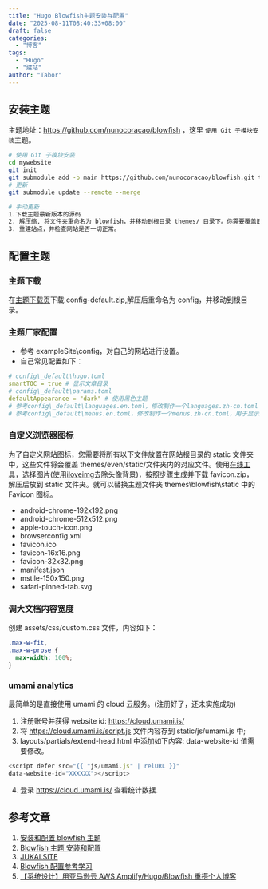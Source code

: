 ```yaml
---
title: "Hugo Blowfish主题安装与配置"
date: "2025-08-11T08:40:33+08:00"
draft: false
categories:
  - "博客"
tags:
  - "Hugo"
  - "建站"
author: "Tabor"
---
```


## 安装主题

主题地址：https://github.com/nunocoracao/blowfish ，这里 `使用 Git 子模块安装`主题。

```bash
# 使用 Git 子模块安装
cd mywebsite
git init
git submodule add -b main https://github.com/nunocoracao/blowfish.git themes/blowfish
# 更新
git submodule update --remote --merge

# 手动更新
1.下载主题最新版本的源码
2. 解压缩, 将文件夹重命名为 blowfish，并移动到根目录 themes/ 目录下。你需要覆盖旧版以替换所有的主题文件。
3. 重建站点，并检查网站是否一切正常。
```

## 配置主题

### 主题下载

在[主题下载页](https://github.com/nunocoracao/blowfish/releases)下载 config-default.zip,解压后重命名为 config，并移动到根目录。

### 主题厂家配置

- 参考 exampleSite\config，对自己的网站进行设置。
- 自己常见配置如下：

```yaml
# config\_default\hugo.toml
smartTOC = true # 显示文章目录
# config\_default\params.toml
defaultAppearance = "dark" # 使用黑色主题
# 参考config\_default\languages.en.toml，修改制作一个languages.zh-cn.toml
# 参考config\_default\menus.en.toml，修改制作一个menus.zh-cn.toml，用于显示菜单
```

### 自定义浏览器图标

为了自定义网站图标，您需要将所有以下文件放置在网站根目录的 static 文件夹中，这些文件将会覆盖 themes/even/static/文件夹内的对应文件。使用[在线工具](https://favicon.io/favicon-converter/)，选择图片(使用[iloveimg](https://www.iloveimg.com/zh-cn/remove-background)去除头像背景)，按照步骤生成并下载 favicon.zip，解压后放到 static 文件夹。就可以替换主题文件夹 themes\blowfish\static 中的 Favicon 图标。

- android-chrome-192x192.png
- android-chrome-512x512.png
- apple-touch-icon.png
- browserconfig.xml
- favicon.ico
- favicon-16x16.png
- favicon-32x32.png
- manifest.json
- mstile-150x150.png
- safari-pinned-tab.svg

### 调大文档内容宽度

创建 assets/css/custom.css 文件，内容如下：

```css
.max-w-fit,
.max-w-prose {
  max-width: 100%;
}
```

### umami analytics

最简单的是直接使用 umami 的 cloud 云服务。(注册好了，还未实施成功)

1. 注册账号并获得 website id: https://cloud.umami.is/
2. 将 https://cloud.umami.is/script.js 文件内容存到 static/js/umami.js 中;
3. layouts/partials/extend-head.html 中添加如下内容: data-website-id 值需要修改。

```js
<script defer src="{{ "js/umami.js" | relURL }}"
data-website-id="XXXXXX"></script>
```

4. 登录 https://cloud.umami.is/ 查看统计数据.

## 参考文章

1. [安装和配置 blowfish 主题](https://blog.opsnull.com/emacs/blowfish-theme/)
2. [Blowfish 主题 安装和配置](https://blowfish.page/zh-cn/docs/installation/)
3. [JUKAI.SITE](https://www.jukai.site/)
4. [Blowfish 配置参考学习](https://github.com/SmileGuide/mywebsite)
5. [【系统设计】用亚马逊云 AWS Amplify/Hugo/Blowfish 重搭个人博客](https://www.panjinbo.com/blogs/system-design-hugo-blog/)
